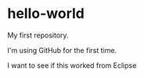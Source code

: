 # hello-world
My first repository.

I'm using GitHub for the first time.

I want to see if this worked from Eclipse
